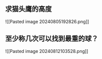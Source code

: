 ## 求猫头鹰的高度
![[Pasted image 20240805192826.png]]

## 至少称几次可以找到最重的球？
![[Pasted image 20240812103528.png]]